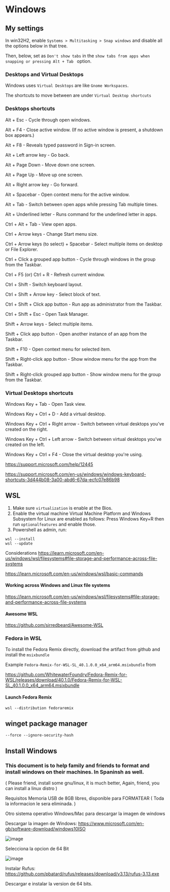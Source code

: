 # Windows

## My settings

In win32H2, enable `Systems > Multitasking > Snap windows` and disable all the options below in that tree.

Then, below, set as `Don't show tabs` in the `show tabs from apps when snapping or pressing Alt + Tab ` option.

### Desktops and Virtual Desktops

Windows uses `Virtual Desktops` are like `Gnome Workspaces`.

The shortcuts to move between are under `Virtual Desktop shortcuts`

### Desktops shortcuts

Alt + Esc - Cycle through open windows.

Alt + F4 - Close active window. (If no active window is present, a shutdown box appears.)

Alt + F8 - Reveals typed password in Sign-in screen.

Alt + Left arrow key - Go back.

Alt + Page Down - Move down one screen.

Alt + Page Up - Move up one screen.

Alt + Right arrow key - Go forward.

Alt + Spacebar - Open context menu for the active window.

Alt + Tab - Switch between open apps while pressing Tab multiple times.

Alt + Underlined letter - Runs command for the underlined letter in apps.

Ctrl + Alt + Tab - View open apps.

Ctrl + Arrow keys - Change Start menu size.

Ctrl + Arrow keys (to select) + Spacebar - Select multiple items on desktop or File Explorer.

Ctrl + Click a grouped app button - Cycle through windows in the group from the Taskbar.

Ctrl + F5 (or) Ctrl + R - Refresh current window.

Ctrl + Shift - Switch keyboard layout.

Ctrl + Shift + Arrow key - Select block of text.

Ctrl + Shift + Click app button - Run app as administrator from the Taskbar.

Ctrl + Shift + Esc - Open Task Manager.

Shift + Arrow keys - Select multiple items.

Shift + Click app button - Open another instance of an app from the Taskbar.

Shift + F10 - Open context menu for selected item.

Shift + Right-click app button - Show window menu for the app from the Taskbar.

Shift + Right-click grouped app button - Show window menu for the group from the Taskbar.

### Virtual Desktops shortcuts

Windows Key + Tab - Open Task view.

Windows Key + Ctrl + D - Add a virtual desktop.

Windows Key + Ctrl + Right arrow - Switch between virtual desktops you’ve created on the right.

Windows Key + Ctrl + Left arrow - Switch between virtual desktops you’ve created on the left.

Windows Key + Ctrl + F4 - Close the virtual desktop you're using.

https://support.microsoft.com/help/12445

https://support.microsoft.com/en-us/windows/windows-keyboard-shortcuts-3d444b08-3a00-abd6-67da-ecfc07e86b98

## WSL

1. Make sure `virtualization` is enable at the Bios.
1. Enable the virtual machine Virtual Machine Platform and Windows Subsystem for Linux are enabled as follows:
   Press Windows Key+R then run `optionalfeatures` and enable those.
1. Powershell as admin, run:

```
wsl --install
wsl --update

```

Considerations
https://learn.microsoft.com/en-us/windows/wsl/filesystems#file-storage-and-performance-across-file-systems

https://learn.microsoft.com/en-us/windows/wsl/basic-commands

#### Working across Windows and Linux file systems

https://learn.microsoft.com/en-us/windows/wsl/filesystems#file-storage-and-performance-across-file-systems

#### Awesome WSL

https://github.com/sirredbeard/Awesome-WSL

### Fedora in WSL

To install the Fedora Remix directly, download the artifact from github and install the `msixbundle`

Example `Fedora-Remix-for-WSL-SL_40.1.0.0_x64_arm64.msixbundle` from

https://github.com/WhitewaterFoundry/Fedora-Remix-for-WSL/releases/download/40.1.0/Fedora-Remix-for-WSL-SL_40.1.0.0_x64_arm64.msixbundle

#### Launch Fedora Remix

```
wsl --distribution fedoraremix
```

## winget package manager

`--force --ignore-security-hash`

## Install Windows

### This document is to help family and friends to format and install windows on their machines. In Spaninsh as well.

( Please friend, install some gnu/linux, it is much better, Again, friend, you can install a linux distro )

Requisitos
Memoria USB de 8GB libres, disponible para FORMATEAR
( Toda la informacion le sera eliminada. )

Otro sistema operativo Windows/Mac para descargar la imagen de windows

Descargar la imagen de Windows:
https://www.microsoft.com/en-gb/software-download/windows10ISO

![image](https://user-images.githubusercontent.com/14207635/115975218-2cfc2700-a563-11eb-9f1a-a0ba2311b41d.png)

Selecciona la opcion de 64 Bit

![image](https://user-images.githubusercontent.com/14207635/115975224-34233500-a563-11eb-8021-ca379603bb4d.png)

Instalar Rufus:
https://github.com/pbatard/rufus/releases/download/v3.13/rufus-3.13.exe

Descargar e instalar la version de 64 bits.
